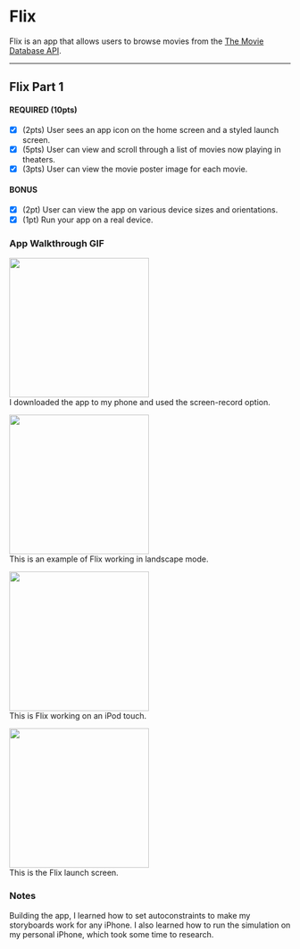 # Flix

Flix is an app that allows users to browse movies from the [The Movie Database API](http://docs.themoviedb.apiary.io/#).

---

## Flix Part 1

#### REQUIRED (10pts)
- [x] (2pts) User sees an app icon on the home screen and a styled launch screen.
- [x] (5pts) User can view and scroll through a list of movies now playing in theaters.
- [x] (3pts) User can view the movie poster image for each movie.

#### BONUS
- [x] (2pt) User can view the app on various device sizes and orientations.
- [x] (1pt) Run your app on a real device.

### App Walkthrough GIF

<img src="https://media.giphy.com/media/Q2p3lpISBsSiR11toP/giphy.gif" width=250><br>
I downloaded the app to my phone and used the screen-record option.

<img src="https://media.giphy.com/media/kv47vfoaaOL3R4jtiI/giphy.gif" width=250><br>
This is an example of Flix working in landscape mode.

<img src="https://media.giphy.com/media/HKZAFjiDi3eavrariG/giphy.gif" width=250><br>
This is Flix working on an iPod touch.

<img src="https://media.giphy.com/media/hFaY6figDEFvDGUidN/giphy.gif" width=250><br>
This is the Flix launch screen.

### Notes
Building the app, I learned how to set autoconstraints to make my storyboards work for any iPhone. I also learned how to run the simulation on my personal iPhone, which took some time to research. 
